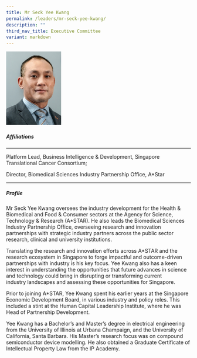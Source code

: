 ```yaml
---
title: Mr Seck Yee Kwang
permalink: /leaders/mr-seck-yee-kwang/
description: ""
third_nav_title: Executive Committee
variant: markdown
---
```

<img style="width:150px" src="/images/Leaders/mr-seck-yee-kwang.png">

##### Affiliations

* * *

Platform Lead, Business Intelligence &amp; Development, Singapore Translational Cancer Consortium;&nbsp;

Director, Biomedical Sciences Industry Partnership Office, A\*Star

* * *

##### Profile
Mr Seck Yee Kwang oversees the industry development for the Health &amp; Biomedical and Food &amp; Consumer sectors at the Agency for Science, Technology &amp; Research (A\*STAR). He also leads the Biomedical Sciences Industry Partnership Office, overseeing research and innovation partnerships with strategic industry partners across the public sector research, clinical and university institutions.&nbsp;

Translating the research and innovation efforts across A\*STAR and the research ecosystem in Singapore to forge impactful and outcome-driven partnerships with industry is his key focus. Yee Kwang&nbsp;also has a keen interest in understanding the opportunities that future advances in science and technology could bring in disrupting or transforming current industry&nbsp;landscapes and&nbsp;assessing these opportunities for Singapore.&nbsp;

Prior to joining A\*STAR, Yee Kwang spent his earlier years at the Singapore Economic Development Board, in various industry and policy roles. This included a stint at the Human Capital Leadership Institute, where he was Head of Partnership Development.&nbsp;

Yee Kwang has a&nbsp;Bachelor’s&nbsp;and Master’s degree in electrical engineering from the University of Illinois at Urbana Champaign, and the University of California, Santa Barbara. His Master’s research focus was on compound semiconductor device modelling. He also obtained a Graduate Certificate of Intellectual Property Law from the IP Academy.